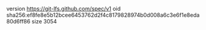 version https://git-lfs.github.com/spec/v1
oid sha256:ef8fe8e5b12bcee6453762d2f4c8179828974b0d008a6c3e6f1e8eda80d6ff86
size 3054
